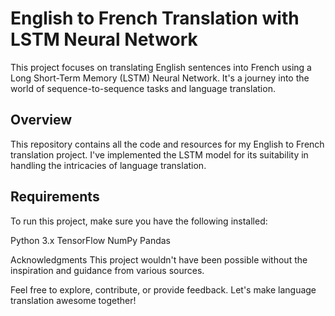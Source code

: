 # English to French Translation with LSTM Neural Network
This project focuses on translating English sentences into French using a Long Short-Term Memory (LSTM) Neural Network. It's a journey into the world of sequence-to-sequence tasks and language translation.

## Overview
This repository contains all the code and resources for my English to French translation project. I've implemented the LSTM model for its suitability in handling the intricacies of language translation.

## Requirements
To run this project, make sure you have the following installed:

Python 3.x
TensorFlow
NumPy
Pandas

Acknowledgments
This project wouldn't have been possible without the inspiration and guidance from various sources.

Feel free to explore, contribute, or provide feedback. Let's make language translation awesome together!
